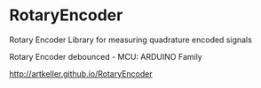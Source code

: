 # RotaryEncoder

Rotary Encoder Library for measuring quadrature encoded signals

Rotary Encoder debounced - MCU: ARDUINO Family

http://artkeller.github.io/RotaryEncoder
